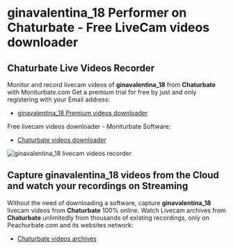 # ginavalentina_18 Performer on Chaturbate - Free LiveCam videos downloader

## Chaturbate Live Videos Recorder

Monitor and record livecam videos of **ginavalentina_18** from **Chaturbate** with Moniturbate.com
Get a premium trial for free by just and only registering with your Email address:
* [ginavalentina_18 Premium videos downloader](https://moniturbate.com/request-demo-licence-key.html)

Free livecam videos downloader - Moniturbate Software:
* [Chaturbate videos downloader](https://moniturbate.com/moniturbate-download-software.html)

![ginavalentina_18 livecam videos recorder](https://peachurnet.com/templates/moniturbate-software.png)


## Capture ginavalentina_18 videos from the Cloud and watch your recordings on Streaming

Without the need of downloading a software, capture **ginavalentina_18** livecam videos from **Chaturbate** 100% online.
Watch Livecam archives from **Chaturbate** unlimitedly from thousands of existing recordings, only on Peachurbate.com and its websites network:
* [Chaturbate videos archives](https://peachurnet.com/)